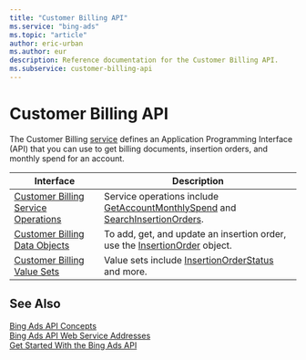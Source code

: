 ```yaml
---
title: "Customer Billing API"
ms.service: "bing-ads"
ms.topic: "article"
author: eric-urban
ms.author: eur
description: Reference documentation for the Customer Billing API.
ms.subservice: customer-billing-api
---
```

# Customer Billing API
The Customer Billing [service](../guides/web-service-addresses.md) defines an Application Programming Interface (API) that you can use to get billing documents, insertion orders, and monthly spend for an account.

|Interface|Description|
|---------|---------|
|[Customer Billing Service Operations](customer-billing-service-operations.md)|Service operations include [GetAccountMonthlySpend](getaccountmonthlyspend.md) and [SearchInsertionOrders](searchinsertionorders.md).|
|[Customer Billing Data Objects](customer-billing-data-objects.md)|To add, get, and update an insertion order, use the [InsertionOrder](insertionorder.md) object.|
|[Customer Billing Value Sets](customer-billing-value-sets.md)|Value sets include [InsertionOrderStatus](insertionorderstatus.md) and more.|

## See Also

[Bing Ads API Concepts](../guides/concepts.md)  
[Bing Ads API Web Service Addresses](../guides/web-service-addresses.md)  
[Get Started With the Bing Ads API](../guides/get-started.md)
